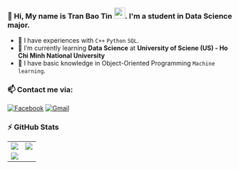 ### 🏸 Hi, My name is Tran Bao Tin <img src="https://media.giphy.com/media/hvRJCLFzcasrR4ia7z/giphy.gif" width="25px">. I'm a student in Data Science major.
  - 🏸 I have experiences with ```C++``` ```Python``` ```SQL```.
  - 🏸 I’m currently learning **Data Science** at **University of Sciene (US) - Ho Chi Minh National University**
  - 🏸 I have basic knowledge in Object-Oriented Programming ```Machine learning```.

### 📫 Contact me via:
  [<img alt="Facebook" src="https://img.shields.io/badge/Facebook-%231877F2.svg?&style=for-the-badge&logo=Facebook&logoColor=white"/>](https://www.facebook.com/tintran2704/) [<img alt="Gmail" src="https://img.shields.io/badge/Gmail-D14836?style=for-the-badge&logo=gmail&logoColor=white"/>](mailto:tranbaotin2704@gmail.com)

### :zap: GitHub Stats
<table>
  <tr>
    <td>
      <img src='https://github-readme-stats.vercel.app/api?username=TinTran2704&show_icons=true&theme=tokyonight&hide=issues'>
    </td>
    <td>
      <img src='https://github-readme-stats.vercel.app/api/top-langs/?username=TinTran2704&layout=compact&html&title_color=71A4FC&text_color=3ABCAD&bg_color=1A1B27'>    
    </td>
  </tr>
  <tr>
    <td colspan="2">
      <img src='https://activity-graph.herokuapp.com/graph?username=TinTran2704&bg_color=141321&bg_color=1A1B27&color=71A4FC&line=3ABCAD&point=BE91F2&area=true'>
    </td>
  </tr>
</table>
